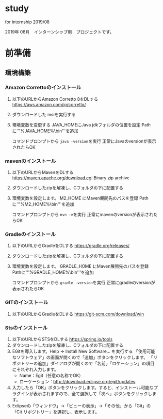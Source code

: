 # study
for  internship 2019/08

2019年 08月　インターンシップ用　プロジェクトです。

# 前準備

## 環境構築

### Amazon Correttoのインストール

1. 以下のURLからAmazon Corretto 8をDLする
 https://aws.amazon.com/jp/corretto/
 
1. ダウンロードした	msiを実行する
1. 環境変数を変更する
    JAVA_HOMEにJava jdkフォルダの位置を設定
    Pathに'''%JAVA_HOME%\bin'''を追加
    
    コマンドプロンプトから ```java -version```を実行
    正常にJavaのversionが表示されたらOK
    
### mavenのインストール

1. 以下のURLからMavenをDLする
　https://maven.apache.org/download.cgi
 Binary zip archive
 
1. ダウンロードしたzipを解凍し、Cフォルダの下に配置する
1. 環境変数を設定します。
   M2_HOME にMaven展開先のパスを登録
   Pathに'''%M2_HOME%\bin'''を追加
   
   コマンドプロンプトから ```mvn -v```を実行
   正常にmavenのversionが表示されたらOK
   
### Gradleのインストール

1. 以下のURLからGradleをDLする
   https://gradle.org/releases/
   
1. ダウンロードしたzipを解凍し、Cフォルダの下に配置する
1. 環境変数を設定します。
   GRADLE_HOME にMaven展開先のパスを登録
   Pathに'''%GRADLE_HOME%\bin'''を追加
   
   コマンドプロンプトから ```gradle -version```を実行
   正常にgradleのversionが表示されたらOK
   
### GITのインストール
1. 以下のURLからGradleをDLする
   https://git-scm.com/download/win

### Stsのインストール

1. 以下のURLからSTSをDLする
   https://spring.io/tools
1. ダウンロードしたzipを解凍し、Cフォルダの下に配置する
1. EGitを導入します。Help ⇒ Install New Software… を実行する
「使用可能なソフトウェア」の画面が開くので「追加」ボタンをクリックします。
「リポジトリーの追加」ダイアログが開くので「名前」「ロケーション」の項目にそれぞれ入力します。
   - Name：Egit（任意の名称でOK）
   - ローケーション：http://download.eclipse.org/egit/updates
1. 入力したら「OK」ボタンをクリックします。すると、インストール可能なプラグインが表示されますので、全て選択して「次へ」ボタンをクリックします。
1. Eclipseの「ウィンドウ」→「ビューの表示」→「その他」から「Git」の「Git リポジトリー」を選択し、表示します。

